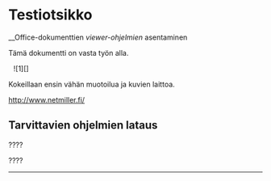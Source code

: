 <!--control
title: Test01
descr: Kokeilua omille dokumenteille
author: esa.laitila@netmiller.fi
date: 19.02.2014
startdate: 01.01.2014
-->

# Testiotsikko

__Office-dokumenttien _viewer-ohjelmien_ asentaminen

Tämä dokumentti on vasta työn alla.

<figure class="fig-l" style="margin:10px">
![1][]
</figure>

Kokeillaan ensin vähän muotoilua ja kuvien laittoa.

<http://www.netmiller.fi/>

## Tarvittavien ohjelmien lataus

????

????



----

[1]: kuvat/testikuva1.jpg "Kuvakaappaus"
